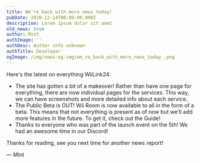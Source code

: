 ```yaml
---
title: We're back with more news today!
pubDate: 2020-12-14T00:00:00.000Z
description: Lorem ipsum dolor sit amet
old_news: true
author: Mint
authImage: ''
authDesc: Author info unknown
authTitle: Developer
ogImage: /img/news-og-img/we_re_back_with_more_news_today_.png
---
```


Here's the latest on everything WiiLink24:

- The site has gotten a bit of a makeover! Rather than have one page for everything, there are now individual pages for the services. This way, we can have screenshots and more detailed info about each service.
- The Public Beta is OUT! Wii Room is now available to all in the form of a beta. This means that not everything is present as of now but we'll add more features in the future. To get it, check out the Guide!
- Thanks to everyone who was part of the launch event on the 5th! We had an awesome time in our Discord!

Thanks for reading, see you next time for another news report!

&mdash; Mint
